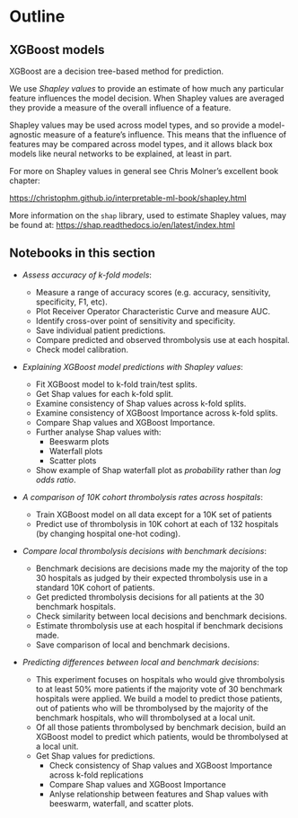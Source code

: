 # Outline

## XGBoost models

XGBoost are a decision tree-based method for prediction.

We use *Shapley values* to provide an estimate of how much any particular feature influences the model decision. When Shapley values are averaged they provide a measure of the overall influence of a feature.

Shapley values may be used across model types, and so provide a model-agnostic measure of a feature’s influence. This means that the influence of features may be compared across model types, and it allows black box models like neural networks to be explained, at least in part.

For more on Shapley values in general see Chris Molner’s excellent book chapter:

https://christophm.github.io/interpretable-ml-book/shapley.html

More information on the `shap` library, used to estimate Shapley values, may be found at: https://shap.readthedocs.io/en/latest/index.html

## Notebooks in this section

* *Assess accuracy of k-fold models*:
    * Measure a range of accuracy scores (e.g. accuracy, sensitivity, specificity, F1, etc).
    * Plot Receiver Operator Characteristic Curve and measure AUC.
    * Identify cross-over point of sensitivity and specificity.
    * Save individual patient predictions.
    * Compare predicted and observed thrombolysis use at each hospital.
    * Check model calibration.
    
    
* *Explaining XGBoost model predictions with Shapley values*:
    * Fit XGBoost model to k-fold train/test splits.
    * Get Shap values for each k-fold split.
    * Examine consistency of Shap values across k-fold splits.
    * Examine consistency of XGBoost Importance across k-fold splits.
    * Compare Shap values and XGBoost Importance.
    * Further analyse Shap values with:
        * Beeswarm plots
        * Waterfall plots
        * Scatter plots
    * Show example of Shap waterfall plot as *probability* rather than *log odds ratio*.
  
  
* *A comparison of 10K cohort thrombolysis rates across hospitals*:
    * Train XGBoost model on all data except for a 10K set of patients
    * Predict use of thrombolysis in 10K cohort at each of 132 hospitals (by changing hospital one-hot coding).

* *Compare local thrombolysis decisions with benchmark decisions*:
    * Benchmark decisions are decisions made my the majority of the top 30 hospitals as judged by their expected thrombolysis use in a standard 10K cohort of patients.
    * Get predicted thrombolysis decisions for all patients at the 30 benchmark hospitals.
    * Check similarity between local decisions and benchmark decisions.
    * Estimate thrombolysis use at each hospital if benchmark decisions made.
    * Save comparison of local and benchmark decisions.
    
    
* *Predicting differences between local and benchmark decisions*:
    * This experiment focuses on hospitals who would give thrombolysis to at least 50% more patients if the majority vote of 30 benchmark hospitals were applied. We build a model to predict those patients, out of patients who will be thrombolysed by the majority of the benchmark hospitals, who will thrombolysed at a local unit. 
    * Of all those patients thrombolysed by benchmark decision, build an XGBoost model to predict which patients, would be thrombolysed at a local unit.
    * Get Shap values for predictions.
        * Check consistency of Shap values and XGBoost Importance across k-fold replications
        * Compare Shap values and XGBoost Importance
        * Anlyse relationship between features and Shap values with beeswarm, waterfall, and scatter plots.
